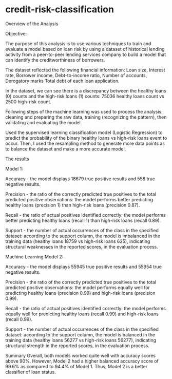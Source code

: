 # credit-risk-classification

Overview of the Analysis

Objective:

The purpose of this analysis is to use various techniques to train and evaluate a model based on loan risk by using a dataset of historical lending activity from a peer-to-peer lending services company to build a model that can identify the creditworthiness of borrowers.

The dataset reflected the following financial information: 
Loan size, 
Interest rate,
Borrower income, 
Debt-to-income ratio, 
Number of accounts,
Derogatory marks 
Total debt of each loan application.

In the dataset, we can see there is a discrepancy between the healthy loans (0) counts and the high-risk loans (1) counts: 75036 healthy loans count vs 2500 high-risk count.

Following steps of the machine learning was used to process the analysis: 
cleaning and preparing the raw data, 
training (recognizing the pattern), then 
validating and evaluating the model.

Used the supervised learning classification model (Logistic Regression) to predict the probability of the binary healthy loans vs high-risk loans event to occur. Then, I used the resampling method to generate more data points as to balance the dataset and make a more accurate model.

The results

Model 1:

Accuracy - the model displays 18679 true positive results and 558 true negative results.

Precision - the ratio of the correctly predicted true positives to the total predicted positive observations: the model performs better predicting healthy loans (precision 1) than high-risk loans (precision 0.87).

Recall - the ratio of actual positives identified correctly: the model performs better predicting healthy loans (recall 1) than high-risk loans (recall 0.89).

Support - the number of actual occurrences of the class in the specified dataset: according to the support column, the model is imbalanced in the training data (healthy loans 18759 vs high-risk loans 625), indicating structural weaknesses in the reported scores, in the evaluation process.

Machine Learning Model 2:

Accuracy - the model displays 55945 true positive results and 55954 true negative results.

Precision - the ratio of the correctly predicted true positives to the total predicted positive observations: the model performs equally well for predicting healthy loans (precision 0.99) and high-risk loans (precision 0.99).

Recall - the ratio of actual positives identified correctly: the model performs equally well for predicting healthy loans (recall 0.99) and high-risk loans (recall 0.99).

Support - the number of actual occurrences of the class in the specified dataset: according to the support column, the model is balanced in the training data (healthy loans 56277 vs high-risk loans 56277), indicating structural strength in the reported scores, in the evaluation process.


Summary
Overall, both models worked quite well with accuracy scores above 90%. However, Model 2 had a higher balanced accuracy score of 99.6% as compared to 94.4% of Model 1. Thus, Model 2 is a better classifier of loan status.

